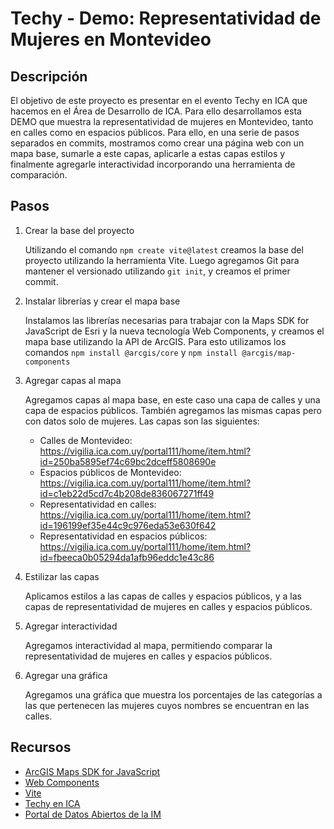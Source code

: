 # Techy - Demo: Representatividad de Mujeres en Montevideo

## Descripción

El objetivo de este proyecto es presentar en el evento Techy en ICA que hacemos en el Área de Desarrollo de ICA. Para ello desarrollamos esta DEMO que muestra la representatividad de mujeres en Montevideo, tanto en calles como en espacios públicos. Para ello, en una serie de pasos separados en commits, mostramos como crear una página web con un mapa base, sumarle a este capas, aplicarle a estas capas estilos y finalmente agregarle interactividad incorporando una herramienta de comparación.

## Pasos

1. Crear la base del proyecto

    Utilizando el comando `npm create vite@latest` creamos la base del proyecto utilizando la herramienta Vite. Luego agregamos Git para mantener el versionado utilizando `git init`, y creamos el primer commit.

2. Instalar librerías y crear el mapa base

    Instalamos las librerías necesarias para trabajar con la Maps SDK for JavaScript de Esri y la nueva tecnología Web Components, y creamos el mapa base utilizando la API de ArcGIS.
    Para esto utilizamos los comandos `npm install @arcgis/core` y `npm install @arcgis/map-components`

3. Agregar capas al mapa

    Agregamos capas al mapa base, en este caso una capa de calles y una capa de espacios públicos. También agregamos las mismas capas pero con datos solo de mujeres.
    Las capas son las siguientes:
     - Calles de Montevideo: <https://vigilia.ica.com.uy/portal111/home/item.html?id=250ba5895ef74c69bc2dceff5808690e>
     - Espacios públicos de Montevideo: <https://vigilia.ica.com.uy/portal111/home/item.html?id=c1eb22d5cd7c4b208de836067271ff49>
     - Representatividad en calles: <https://vigilia.ica.com.uy/portal111/home/item.html?id=196199ef35e44c9c976eda53e630f642>
     - Representatividad en espacios públicos: <https://vigilia.ica.com.uy/portal111/home/item.html?id=fbeeca0b05294da1afb96eddc1e43c86>

4. Estilizar las capas

    Aplicamos estilos a las capas de calles y espacios públicos, y a las capas de representatividad de mujeres en calles y espacios públicos.

5. Agregar interactividad

    Agregamos interactividad al mapa, permitiendo comparar la representatividad de mujeres en calles y espacios públicos.

6. Agregar una gráfica

    Agregamos una gráfica que muestra los porcentajes de las categorías a las que pertenecen las mujeres cuyos nombres se encuentran en las calles.

## Recursos

- [ArcGIS Maps SDK for JavaScript](https://developers.arcgis.com/javascript/latest/)
- [Web Components](https://developer.mozilla.org/en-US/docs/Web/Web_Components)
- [Vite](https://vitejs.dev/)
- [Techy en ICA](https://ica.com.uy/techy)
- [Portal de Datos Abiertos de la IM](https://ckan.montevideo.gub.uy/organization/geomatica)
